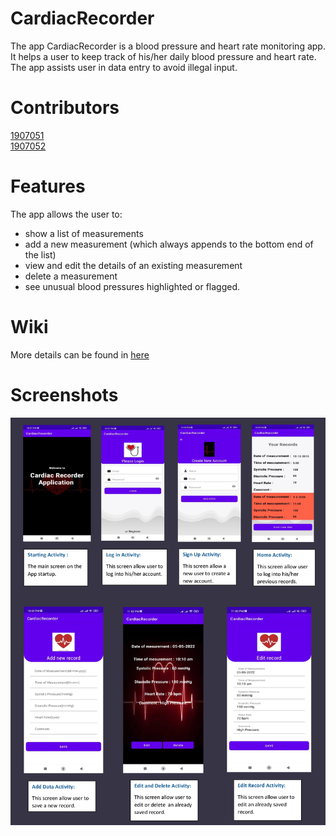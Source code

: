 # CardiacRecorder

The app CardiacRecorder is a blood pressure and heart rate monitoring app. It helps a user to keep track of his/her daily blood pressure and heart rate. The app assists user in data entry to avoid illegal input.

# Contributors

[1907051](https://github.com/Proloy51) <br>
[1907052](https://github.com/Topu646)
<br>

# Features

The app allows the user to:

<ul>
<li>show a list of measurements</li>
<li>add a new measurement (which always appends to the bottom end of the list)</li>
<li>view and edit the details of an existing measurement</li>
<li>delete a measurement</li>
<li>see unusual blood pressures highlighted or flagged.</li>

</ul>

# Wiki

More details can be found in [here](https://github.com/Topu646/Cardiac_Recorder/wiki)

# Screenshots

![screenshots](Cardiac_recorder_screenshots.jpeg)
